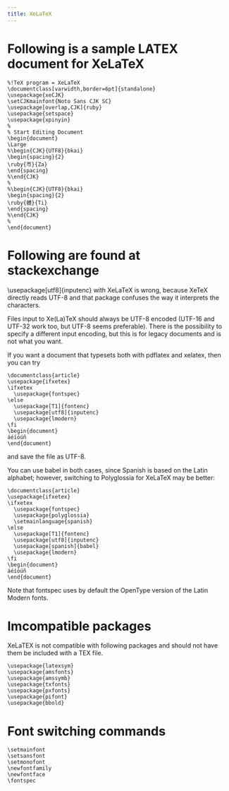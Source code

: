 ```yaml
---
title: XeLaTeX
---
```



# Following is a sample LATEX document for XeLaTeX

    %!TeX program = XeLaTeX
    \documentclass[varwidth,border=6pt]{standalone}
    \usepackage{xeCJK}
    \setCJKmainfont{Noto Sans CJK SC}
    \usepackage[overlap,CJK]{ruby}
    \usepackage{setspace}
    \usepackage{xpinyin}
    %
    % Start Editing Document
    \begin{document}
    \Large
    %\begin{CJK}{UTF8}{bkai}
    \begin{spacing}{2}
    \ruby{帀}{Za}
    \end{spacing}
    %\end{CJK}
    %
    %\begin{CJK}{UTF8}{bkai}
    \begin{spacing}{2}
    \ruby{體}{Ti}
    \end{spacing}
    %\end{CJK}
    %
    \end{document}


# Following are found at stackexchange

\usepackage[utf8]{inputenc} with XeLaTeX is wrong, because XeTeX directly reads
UTF-8 and that package confuses the way it interprets the characters.

Files input to Xe(La)TeX should always be UTF-8 encoded (UTF-16 and UTF-32 work
too, but UTF-8 seems preferable). There is the possibility to specify a
different input encoding, but this is for legacy documents and is not what you
want.

If you want a document that typesets both with pdflatex and xelatex, then you
can try

    \documentclass{article}
    \usepackage{ifxetex}
    \ifxetex
      \usepackage{fontspec}
    \else
      \usepackage[T1]{fontenc}
      \usepackage[utf8]{inputenc}
      \usepackage{lmodern}
    \fi
    \begin{document}
    áéíóúñ
    \end{document}

and save the file as UTF-8. 

You can use babel in both cases, since Spanish is based on the Latin alphabet;
however, switching to Polyglossia for XeLaTeX may be better:

    \documentclass{article}
    \usepackage{ifxetex}
    \ifxetex
      \usepackage{fontspec}
      \usepackage{polyglossia}
      \setmainlanguage{spanish}
    \else
      \usepackage[T1]{fontenc}
      \usepackage[utf8]{inputenc}
      \usepackage[spanish]{babel}
      \usepackage{lmodern}
    \fi
    \begin{document}
    áéíóúñ
    \end{document}

Note that fontspec uses by default the OpenType version of the Latin Modern fonts.



# Imcompatible packages

XeLaTEX is not compatible with following packages and should 
not have them be included with a TEX file.

    \usepackage{latexsym}
    \usepackage{amsfonts}
    \usepackage{amssymb}
    \usepackage{txfonts}
    \usepackage{pxfonts}
    \usepackage{pifont}
    \usepackage{bbold}




# Font switching commands

    \setmainfont
    \setsansfont
    \setmonofont
    \newfontfamily
    \newfontface
    \fontspec




